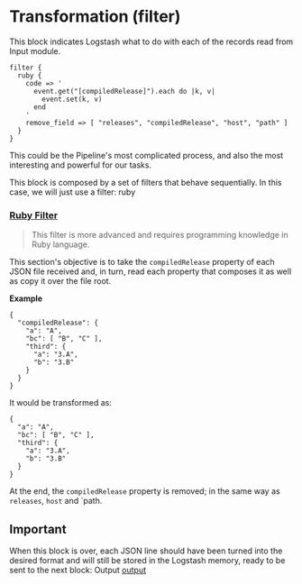 # Transformation (filter)

This block indicates Logstash what to do with each of the records read from Input module.

```
filter {
  ruby {
    code => '
      event.get("[compiledRelease]").each do |k, v|
        event.set(k, v)
      end
    '
    remove_field => [ "releases", "compiledRelease", "host", "path" ]
  }
}
```

This could be the Pipeline's most complicated process, and also the most interesting and powerful for our tasks.

This block is composed by a set of filters that behave sequentially. In this case, we will just use a filter: ruby

### [Ruby Filter](https://www.elastic.co/guide/en/logstash/current/plugins-filters-ruby.html)

> This filter is more advanced and requires programming knowledge in Ruby language.

This section's objective is to take the `compiledRelease` property of each JSON file received and, in turn, read each property that composes it as well as copy it over the file root.

**Example**
```
{
  "compiledRelease": {
    "a": "A",
    "bc": [ "B", "C" ],
    "third": {
      "a": "3.A",
      "b": "3.B"
    }
  }
}
```
It would be transformed as:
```
{
  "a": "A",
  "bc": [ "B", "C" ],
  "third": {
    "a": "3.A",
    "b": "3.B"
  }
}
```
At the end, the `compiledRelease` property is removed; in the same way as  `releases`, `host` and `path.

## Important

When this block is over, each JSON line should have been turned into the desired format and will still be stored in the Logstash memory, ready to be sent to the next block: Output [output](4_Salida.md)
